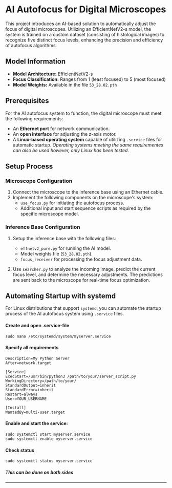 # AI Autofocus for Digital Microscopes

This project introduces an AI-based solution to automatically adjust the focus of digital microscopes. Utilizing an EfficientNetV2-s model, the system is trained on a custom dataset (consisting of histological images) to recognize five distinct focus levels, enhancing the precision and efficiency of autofocus algorithms.

## Model Information

- **Model Architecture:** EfficientNetV2-s
- **Focus Classification:** Ranges from 1 (least focused) to 5 (most focused)
- **Model Weights:** Available in the file `53_28.02.pth`
  
## Prerequisites

For the AI autofocus system to function, the digital microscope must meet the following requirements:

- An **Ethernet port** for network communication.
- An **open interface** for adjusting the z-axis motor.
- A **Linux-based operating system** capable of utilizing `.service` files for automatic startup. *Operating systems meeting the same requirementes can also be used however, only Linux has been tested*.

## Setup Process

### Microscope Configuration

1. Connect the microscope to the inference base using an Ethernet cable.
2. Implement the following components on the microscope's system:
   - `use_focus.py` for initiating the autofocus process.
   - Additional input and start sequence scripts as required by the specific microscope model.

### Inference Base Configuration

1. Setup the inference base with the following files:
   - `effnetv2_pure.py` for running the AI model.
   - Model weights file (`53_28.02.pth`).
   - `focus_receiver` for processing the focus adjustment data.

2. Use `searcher.py` to analyze the incoming image, predict the current focus level, and determine the necessary adjustments. The predictions are sent back to the microscope for real-time focus optimization.

## Automating Startup with systemd

For Linux distributions that support `systemd`, you can automate the startup process of the AI autofocus system using `.service` files.

#### Create and open .service-file

```sudo nano /etc/systemd/system/myserver.service```

#### Specify all requirements

```[Unit]
Description=My Python Server
After=network.target

[Service]
ExecStart=/usr/bin/python3 /path/to/your/server_script.py
WorkingDirectory=/path/to/your/
StandardOutput=inherit
StandardError=inherit
Restart=always
User=YOUR_USERNAME

[Install]
WantedBy=multi-user.target
```

#### Enable and start the service:

```
sudo systemctl start myserver.service
sudo systemctl enable myserver.service
```

#### Check status

```
sudo systemctl status myserver.service
```

##### *This can be done on both sides*
---

